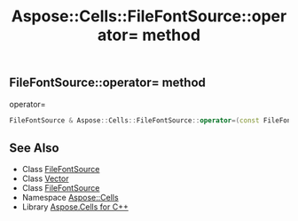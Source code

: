 ﻿---
title: Aspose::Cells::FileFontSource::operator= method
linktitle: operator=
second_title: Aspose.Cells for C++ API Reference
description: 'Aspose::Cells::FileFontSource::operator= method. operator= in C++.'
type: docs
weight: 300
url: /cpp/aspose.cells/filefontsource/operator_asm/
---
## FileFontSource::operator= method


operator=

```cpp
FileFontSource & Aspose::Cells::FileFontSource::operator=(const FileFontSource &src)
```

## See Also

* Class [FileFontSource](../)
* Class [Vector](../../vector/)
* Class [FileFontSource](../)
* Namespace [Aspose::Cells](../../)
* Library [Aspose.Cells for C++](../../../)

